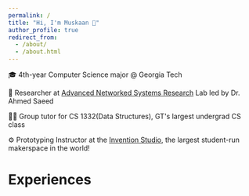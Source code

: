 ```yaml
---
permalink: /
title: "Hi, I'm Muskaan 👋"
author_profile: true
redirect_from: 
  - /about/
  - /about.html
---
```


🎓 4th-year Computer Science major @ Georgia Tech

🧐 Researcher at [Advanced Networked Systems Research](https://faculty.cc.gatech.edu/~amsmti3/) Lab led by Dr. Ahmed Saeed

👩‍🏫 Group tutor for CS 1332(Data Structures), GT's largest undergrad CS class

⚙️ Prototyping Instructor at the [Invention Studio](https://inventionstudio.gatech.edu), the largest student-run makerspace in the world!

Experiences
======
